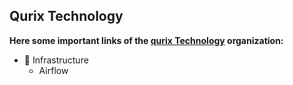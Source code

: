 ## Qurix Technology 


**Here some important links of the [qurix Technology](https://www.qurix.tech/) organization:**

- 🔨 Infrastructure
  - Airflow
